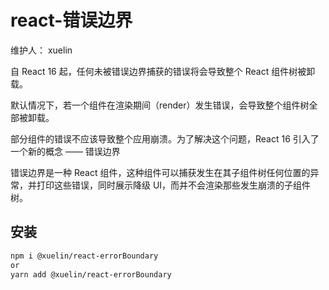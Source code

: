 # react-错误边界

维护人： xuelin

<!-- > react-错误边界 -->

自 React 16 起，任何未被错误边界捕获的错误将会导致整个 React 组件树被卸载。

默认情况下，若一个组件在渲染期间（render）发生错误，会导致整个组件树全部被卸载。

部分组件的错误不应该导致整个应用崩溃。为了解决这个问题，React 16 引入了一个新的概念 —— 错误边界

错误边界是一种 React 组件，这种组件可以捕获发生在其子组件树任何位置的异常，并打印这些错误，同时展示降级 UI，而并不会渲染那些发生崩溃的子组件树。

## 安装

```sh
npm i @xuelin/react-errorBoundary
or
yarn add @xuelin/react-errorBoundary
```
